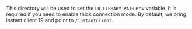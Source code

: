 This directory will be used to set the `LD_LIBRARY_PATH` env variable. It is required if you need to enable thick connection mode. By default, we bring instant client 19 and point to `/instantclient`.